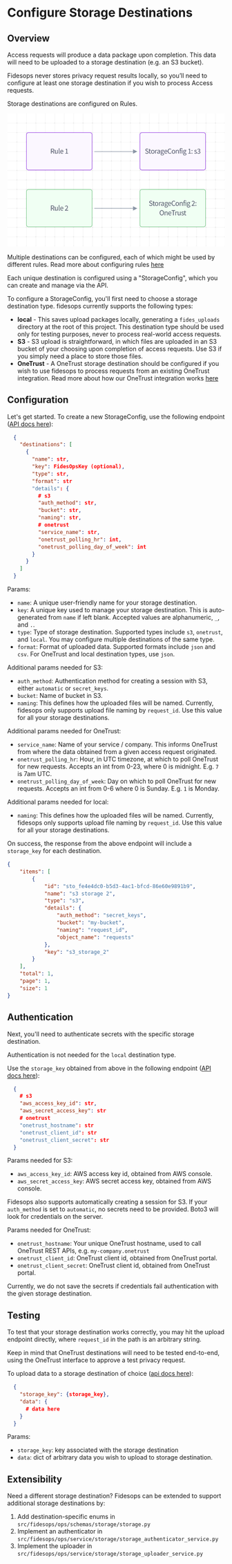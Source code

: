 # Configure Storage Destinations

## Overview

Access requests will produce a data package upon completion. This data will need to be uploaded to a storage destination (e.g. an S3 bucket).

Fidesops never stores privacy request results locally, so you’ll need to configure at least one storage destination if you wish to process Access requests.

Storage destinations are configured on Rules.

![Storage Destinations](../img/storage_destinations.png "Storage Destinations")

Multiple destinations can be configured, each of which might be used by different rules. Read more about configuring rules [here](./policies.md)

Each unique destination is configured using a "StorageConfig", which you can create and manage via the API.

To configure a StorageConfig, you'll first need to choose a storage destination type. fidesops currently supports the following types:

- **local** - This saves upload packages locally, generating a `fides_uploads` directory at the root of this project. This destination type should be used only for testing purposes, never to process real-world access requests.
- **S3** - S3 upload is straightforward, in which files are uploaded in an S3 bucket of your choosing upon completion of access requests. Use S3 if you simply need a place to store those files.
- **OneTrust** - A OneTrust storage destination should be configured if you wish to use fidesops to process requests from an existing OneTrust integration. Read more about how our OneTrust integration works [here](./onetrust.md)

## Configuration

Let's get started. To create a new StorageConfig, use the following endpoint ([API docs here](/fidesops/api#operations-Storage-put_config_api_v1_storage_config_put)):

```json title="<code>PATCH {host}/api/v1/storage/config</code>"
  {
    "destinations": [
      {
        "name": str,
        "key": FidesOpsKey (optional),
        "type": str,
        "format": str
        "details": {
          # s3
          "auth_method": str,
          "bucket": str,
          "naming": str,
          # onetrust
          "service_name": str,
          "onetrust_polling_hr": int,
          "onetrust_polling_day_of_week": int
        }
      }
    ]
  }

```

Params:

- `name`: A unique user-friendly name for your storage destination.
- `key`: A unique key used to manage your storage destination. This is auto-generated from `name` if left blank. Accepted values are alphanumeric, `_`, and `.`.
- `type`: Type of storage destination. Supported types include `s3`, `onetrust`, and `local`. You may configure multiple destinations of the same type.
- `format`: Format of uploaded data. Supported formats include `json` and `csv`. For OneTrust and local destination types, use `json`.

Additional params needed for S3:

- `auth_method`: Authentication method for creating a session with S3, either `automatic` or `secret_keys`.
- `bucket`: Name of bucket in S3.
- `naming`: This defines how the uploaded files will be named. Currently, fidesops only supports upload file naming by `request_id`. Use this value for all your storage destinations.

Additional params needed for OneTrust:

- `service_name`: Name of your service / company. This informs OneTrust from where the data obtained from a given access request originated.
- `onetrust_polling_hr`: Hour, in UTC timezone, at which to poll OneTrust for new requests. Accepts an int from 0-23, where 0 is midnight. E.g. `7` is 7am UTC.
- `onetrust_polling_day_of_week`: Day on which to poll OneTrust for new requests. Accepts an int from 0-6 where 0 is Sunday. E.g. `1` is Monday.

Additional params needed for local:

- `naming`: This defines how the uploaded files will be named. Currently, fidesops only supports upload file naming by `request_id`. Use this value for all your storage destinations.

On success, the response from the above endpoint will include a `storage_key` for each destination.

```json title="Example response"
{
    "items": [
        {
            "id": "sto_fe4e4dc0-b5d3-4ac1-bfcd-86e60e9891b9",
            "name": "s3 storage 2",
            "type": "s3",
            "details": {
                "auth_method": "secret_keys",
                "bucket": "my-bucket",
                "naming": "request_id",
                "object_name": "requests"
            },
            "key": "s3_storage_2"
        }
    ],
    "total": 1,
    "page": 1,
    "size": 1
}
```

## Authentication

Next, you'll need to authenticate secrets with the specific storage destination.

Authentication is not needed for the `local` destination type.

Use the `storage_key` obtained from above in the following endpoint ([API docs here](/fidesops/api#operations-Storage-put_config_secrets_api_v1_storage_config__config_key__secret_put)):

```json title="<code>PUT {host}/api/v1/storage/config/{storage_key}/secret</code>"
  {
    # s3
    "aws_access_key_id": str,
    "aws_secret_access_key": str
    # onetrust
    "onetrust_hostname": str
    "onetrust_client_id": str
    "onetrust_client_secret": str
  }

```

Params needed for S3:
- `aws_access_key_id`: AWS access key id, obtained from AWS console.
- `aws_secret_access_key`: AWS secret access key, obtained from AWS console.

Fidesops also supports automatically creating a session for S3. If your `auth_method` is set to `automatic`, no secrets need to be provided. Boto3 will look for credentials on the server.

Params needed for OneTrust:
- `onetrust_hostname`: Your unique OneTrust hostname, used to call OneTrust REST APIs, e.g. `my-company.onetrust`
- `onetrust_client_id`: OneTrust client id, obtained from OneTrust portal.
- `onetrust_client_secret`: OneTrust client id, obtained from OneTrust portal.

Currently, we do not save the secrets if credentials fail authentication with the given storage destination.

## Testing

To test that your storage destination works correctly, you may hit the upload endpoint directly, where `request_id` in the path is an arbitrary string.

Keep in mind that OneTrust destinations will need to be tested end-to-end, using the OneTrust interface to approve a test privacy request.

To upload data to a storage destination of choice ([api docs here](/fidesops/api#operations-Storage-upload_data_api_v1_storage__request_id__post)):

```json title="<code>PUT {host}/api/v1/storage/{request_id}</code>"
  {
    "storage_key": {storage_key},
    "data": {
      # data here
    }
  }

```

Params:

- `storage_key`: key associated with the storage destination
- `data`: dict of arbitrary data you wish to upload to storage destination.

## Extensibility

Need a different storage destination? Fidesops can be extended to support additional storage destinations by:

1. Add destination-specific enums in `src/fidesops/ops/schemas/storage/storage.py`
2. Implement an authenticator in `src/fidesops/ops/service/storage/storage_authenticator_service.py`
3. Implement the uploader in `src/fidesops/ops/service/storage/storage_uploader_service.py`
